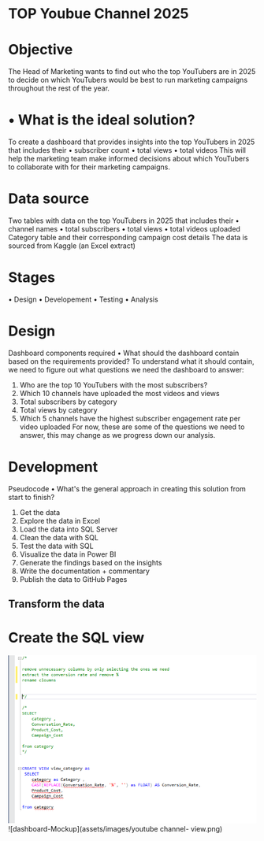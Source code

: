 # TOP Youbue Channel 2025

# Objective
The Head of Marketing wants to find out who the top YouTubers are in 2025 to decide on which YouTubers would be best to run marketing campaigns throughout the rest of the year.
# •	What is the ideal solution?
To create a dashboard that provides insights into the top YouTubers in 2025 that includes their
•	subscriber count
•	total views
•	total videos
This will help the marketing team make informed decisions about which YouTubers to collaborate with for their marketing campaigns.
# Data source
 Two tables with data on the top YouTubers in 2025 that includes their
•	channel names
•	total subscribers
•	total views
•	total videos uploaded
Category table and their corresponding campaign cost details 
The data is sourced from Kaggle (an Excel extract)
# Stages
•	Design
•	Developement
•	Testing
•	Analysis
# Design
Dashboard components required
•	What should the dashboard contain based on the requirements provided?
To understand what it should contain, we need to figure out what questions we need the dashboard to answer:
1.	Who are the top 10 YouTubers with the most subscribers?
2.	Which 10 channels have uploaded the most videos and views
3.	Total subscribers by category
4.	Total views by category
5.	Which 5 channels have the highest subscriber engagement rate per video uploaded
For now, these are some of the questions we need to answer, this may change as we progress down our analysis.

# Development
Pseudocode
•	What's the general approach in creating this solution from start to finish?
1.	Get the data
2.	Explore the data in Excel
3.	Load the data into SQL Server
4.	Clean the data with SQL
5.	Test the data with SQL
6.	Visualize the data in Power BI
7.	Generate the findings based on the insights
8.	Write the documentation + commentary
9.	Publish the data to GitHub Pages
    
## Transform the data
# Create the SQL view

![dashboard-Mockup](assets/images/category-view.png)
![dashboard-Mockup](assets/images/youtube channel- view.png)

